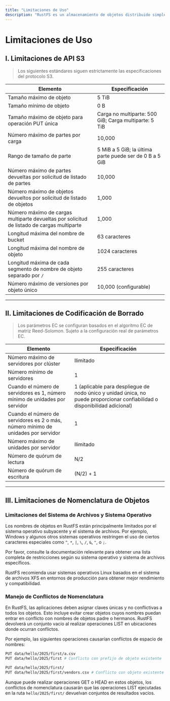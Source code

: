 ```yaml
---
title: "Limitaciones de Uso"
description: "RustFS es un almacenamiento de objetos distribuido simple, eficiente y distribuido. Es 100% compatible con S3, un software de código abierto lanzado bajo la licencia Apache2."
---
```


# Limitaciones de Uso

## I. Limitaciones de API S3

> Los siguientes estándares siguen estrictamente las especificaciones del protocolo S3.

| Elemento | Especificación |
| --------------------- | ---------------------------------- |
| Tamaño máximo de objeto | 5 TiB |
| Tamaño mínimo de objeto | 0 B |
| Tamaño máximo de objeto para operación PUT única | Carga no multiparte: 500 GiB; Carga multiparte: 5 TiB |
| Número máximo de partes por carga | 10,000 |
| Rango de tamaño de parte | 5 MiB a 5 GiB; la última parte puede ser de 0 B a 5 GiB |
| Número máximo de partes devueltas por solicitud de listado de partes | 10,000 |
| Número máximo de objetos devueltos por solicitud de listado de objetos | 1,000 |
| Número máximo de cargas multiparte devueltas por solicitud de listado de cargas multiparte | 1,000 |
| Longitud máxima del nombre de bucket | 63 caracteres |
| Longitud máxima del nombre de objeto | 1024 caracteres |
| Longitud máxima de cada segmento de nombre de objeto separado por `/` | 255 caracteres |
| Número máximo de versiones por objeto único | 10,000 (configurable) |

---


## II. Limitaciones de Codificación de Borrado

> Los parámetros EC se configuran basados en el algoritmo EC de matriz Reed-Solomon. Sujeto a la configuración real de parámetros EC.

| Elemento | Especificación |
| ---------------------------- | ------------------------------ |
| Número máximo de servidores por clúster | Ilimitado |
| Número mínimo de servidores | 1 |
| Cuando el número de servidores es 1, número mínimo de unidades por servidor | 1 (aplicable para despliegue de nodo único y unidad única, no puede proporcionar confiabilidad o disponibilidad adicional) |
| Cuando el número de servidores es 2 o más, número mínimo de unidades por servidor | 1 |
| Número máximo de unidades por servidor | Ilimitado |
| Número de quórum de lectura | N/2 |
| Número de quórum de escritura | (N/2) + 1 |


---

## III. Limitaciones de Nomenclatura de Objetos

### Limitaciones del Sistema de Archivos y Sistema Operativo

Los nombres de objetos en RustFS están principalmente limitados por el sistema operativo subyacente y el sistema de archivos. Por ejemplo, Windows y algunos otros sistemas operativos restringen el uso de ciertos caracteres especiales como `^`, `*`, `|`, `\`, `/`, `&`, `"`, o `;`.

Por favor, consulte la documentación relevante para obtener una lista completa de restricciones según su sistema operativo y sistema de archivos específicos.

RustFS recomienda usar sistemas operativos Linux basados en el sistema de archivos XFS en entornos de producción para obtener mejor rendimiento y compatibilidad.

### Manejo de Conflictos de Nomenclatura

En RustFS, las aplicaciones deben asignar claves únicas y no conflictivas a todos los objetos. Esto incluye evitar crear objetos cuyos nombres puedan entrar en conflicto con nombres de objetos padre o hermanos. RustFS devolverá un conjunto vacío al realizar operaciones LIST en ubicaciones donde ocurran conflictos.

Por ejemplo, las siguientes operaciones causarían conflictos de espacio de nombres:

```bash
PUT data/hello/2025/first/a.csv
PUT data/hello/2025/first # Conflicto con prefijo de objeto existente

PUT data/hello/2025/first/
PUT data/hello/2025/first/vendors.csv # Conflicto con objeto existente
```

Aunque puede realizar operaciones GET o HEAD en estos objetos, los conflictos de nomenclatura causarán que las operaciones LIST ejecutadas en la ruta `hello/2025/first/` devuelvan conjuntos de resultados vacíos.
